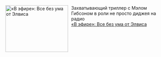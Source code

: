 <!--2025-01-13 11:12:30-->
<div class="yb">
  <div class="rss smaller1 kino_kino"><a href="https://www.kino-teatr.ru/kino/art/tv/6546/" title="«В эфире»: Все без ума от Элвиса"><img src="https://www.kino-teatr.ru/art/6/4/6546/poster.jpg" width="196" height="147" align="left" hspace="5" style="margin: 0px 10px 0px 5px" alt="«В эфире»: Все без ума от Элвиса"/></a>Захватывающий триллер с Мэлом Гибсоном в роли не просто диджея на радио <br><a class="light" href="https://www.kino-teatr.ru/kino/art/tv/6546/">«В эфире»: Все без ума от Элвиса</a></div>
</div>
